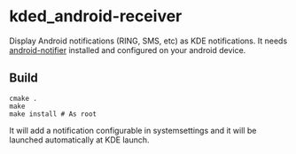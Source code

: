 kded_android-receiver
=====================

Display Android notifications (RING, SMS, etc) as KDE notifications.
It needs [android-notifier](http://code.google.com/p/android-notifier) installed and configured on your android device.

Build
------

    cmake .
    make
    make install # As root
    
It will add a notification configurable in systemsettings and it will be launched automatically at KDE launch.
